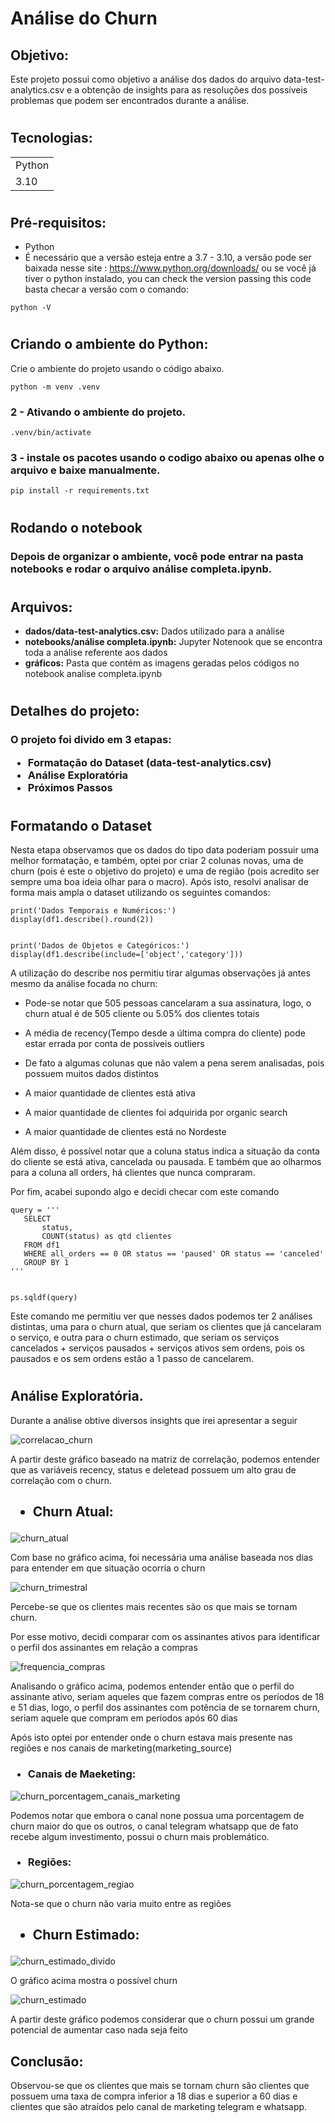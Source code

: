 <h1>Análise do Churn</h1>


<h2>Objetivo:</h2 >


<p>
Este projeto possui como objetivo a análise dos dados do arquivo data-test-analytics.csv e a obtenção de insights para as resoluções dos possíveis problemas que podem ser encontrados durante a análise.
</p>


#


<h2>Tecnologias:</h2>


 <table>
   <tr>
     <td>Python</td>
   </tr>
     <tr>
     <td>3.10</td>
   </tr>
 </table>




#


<h2>Pré-requisitos:</h2>
<p>


- Python
 - É necessário que a versão esteja entre a 3.7 - 3.10, a versão pode ser baixada nesse site : https://www.python.org/downloads/ ou se você já tiver o python instalado, you can check the version passing this code basta checar a versão com o comando:


 ```
 python -V
 ```




</p>






#




<h2>Criando o ambiente do Python:</h2>
<p>Crie o ambiente do projeto usando o código abaixo.</h3>


```
python -m venv .venv
```
<h3>2 - Ativando o ambiente do projeto.</h3>


```
.venv/bin/activate
```
<h3>3 - instale os pacotes usando o codigo abaixo ou apenas olhe o arquivo e baixe manualmente.</h3>


```
pip install -r requirements.txt
```
</p>


#


<h2>Rodando o notebook</h2 >


<p>
 <h3>
 Depois de organizar o ambiente, você pode entrar na pasta notebooks e rodar o arquivo análise completa.ipynb.
 </h3>
</p>


#
<h2>Arquivos:</h2>


- **dados/data-test-analytics.csv:** Dados utilizado para a análise
- **notebooks/análise completa.ipynb:** Jupyter Notenook que se encontra toda a análise referente aos dados
- **gráficos:** Pasta que contém as imagens geradas pelos códigos no notebook analise completa.ipynb




#


<h2>Detalhes do projeto:</h2>
<h3>
O projeto foi divido em 3 etapas:


- Formatação do Dataset (data-test-analytics.csv)
- Análise Exploratória
- Próximos Passos
</h3>


#


<p>
<h2>Formatando o Dataset</h2>
Nesta etapa observamos que os dados do tipo data poderiam possuir uma melhor formatação, e também, optei por criar 2 colunas novas, uma de churn (pois é este o objetivo do projeto) e uma de região (pois acredito ser sempre uma boa ideia olhar para o macro). Após isto, resolvi analisar de forma mais ampla o dataset utilizando os seguintes comandos:


```
print('Dados Temporais e Numéricos:')
display(df1.describe().round(2))


print('Dados de Objetos e Categóricos:')
display(df1.describe(include=['object','category']))
```
A utilização do describe nos permitiu tirar algumas observações já antes mesmo da análise focada no churn:


- Pode-se notar que 505 pessoas cancelaram a sua assinatura, logo, o churn atual é de 505 cliente ou 5.05% dos clientes totais


- A média de recency(Tempo desde a última compra do cliente) pode estar errada por conta de possíveis outliers


- De fato a algumas colunas que não valem a pena serem analisadas, pois possuem muitos dados distintos


- A maior quantidade de clientes está ativa


- A maior quantidade de clientes foi adquirida por organic search


- A maior quantidade de clientes está no Nordeste


Além disso, é possível notar que a coluna status indica a situação da conta do cliente se está ativa, cancelada ou pausada. E também que ao olharmos para a coluna all orders, há clientes que nunca compraram.


Por fim, acabei supondo algo e decidi checar com este comando


```
query = '''
   SELECT
       status,
       COUNT(status) as qtd clientes
   FROM df1
   WHERE all_orders == 0 OR status == 'paused' OR status == 'canceled'
   GROUP BY 1
'''


ps.sqldf(query)
```
Este comando me permitiu ver que nesses dados podemos ter 2 análises distintas, uma para o churn atual, que seriam os clientes que já cancelaram o serviço, e outra para o churn estimado, que seriam os serviços cancelados + serviços pausados + serviços ativos sem ordens, pois os pausados e os sem ordens estão a 1 passo de cancelarem.
</p>


#


<h2>Análise Exploratória.</h2>
<p>Durante a análise obtive diversos insights que irei apresentar a seguir




![correlacao_churn](https://user-images.githubusercontent.com/128322539/235804901-4074529f-444d-4105-b8ee-ec991c06a732.png)




A partir deste gráfico baseado na matriz de correlação, podemos entender que as variáveis recency, status e deletead possuem um alto grau de correlação com o churn.
<p></p>


<h2> 

- Churn Atual:

</h2>


![churn_atual](https://user-images.githubusercontent.com/128322539/235805496-25d65733-ff09-427a-b53f-c5d984899c6c.png)






<p>
 Com base no gráfico acima, foi necessária uma análise baseada nos dias para entender em que situação ocorria o churn
</p>


![churn_trimestral](https://user-images.githubusercontent.com/128322539/235805872-82c09a1d-5384-456e-93e8-d4cce2c6f98f.png)




Percebe-se que os clientes mais recentes são os que mais se tornam churn.


Por esse motivo, decidi comparar com os assinantes ativos para identificar o perfil dos assinantes em relação a compras

![frequencia_compras](https://user-images.githubusercontent.com/128322539/235805879-0dfab553-38f6-45ce-b171-9d02e0a75ebd.png)



Analisando o gráfico acima, podemos entender então que o perfil do assinante ativo, seriam aqueles que fazem compras entre os períodos de 18 e 51 dias, logo, o perfil dos assinantes com potência de se tornarem churn, seriam aquele que compram em períodos após 60 dias


Após isto optei por entender onde o churn estava mais presente nas regiões e nos canais de marketing(marketing_source)


<h3> 

- Canais de Maeketing:

</h2>

![churn_porcentagem_canais_marketing](https://user-images.githubusercontent.com/128322539/235805885-24b8f617-c010-4dc9-8ab9-dd98222c57a7.png)

Podemos notar que embora o canal none possua uma porcentagem de churn maior do que os outros, o canal telegram whatsapp que de fato recebe algum investimento, possui o churn mais problemático.


<h3> 

- Regiões:

</h2>

![churn_porcentagem_regiao](https://user-images.githubusercontent.com/128322539/235805883-8237f380-1bab-4e18-8fb6-888f2df5f10a.png)


Nota-se que o churn não varia muito entre as regiões


<h2> 

- Churn Estimado:

</h2>

![churn_estimado_divido](https://user-images.githubusercontent.com/128322539/235805875-f151efdf-7ca5-4f29-beb6-3a4a027a0857.png)

O gráfico acima mostra o possível churn

![churn_estimado](https://user-images.githubusercontent.com/128322539/235805876-aec28080-c327-46ff-8559-fffd36b826a0.png)


A partir deste gráfico podemos considerar que o churn possui um grande potencial de aumentar caso nada seja feito
</p>
<h2>Conclusão:</h2>


Observou-se que os clientes que mais se tornam churn são clientes que possuem uma taxa de compra inferior a 18 dias e superior a 60 dias e clientes que são atraídos pelo canal de marketing telegram e whatsapp.











